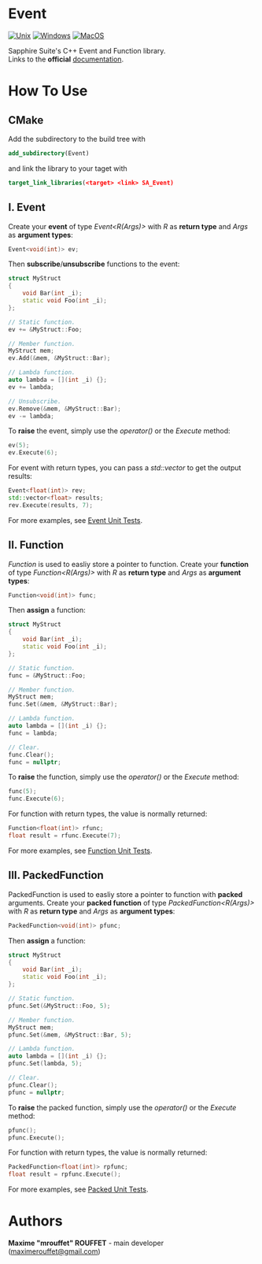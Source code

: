# Event

[![Unix](https://github.com/SapphireSuite/Event/actions/workflows/test_unix.yml/badge.svg)](https://github.com/SapphireSuite/Event/actions/workflows/test_unix.yml)
[![Windows](https://github.com/SapphireSuite/Event/actions/workflows/test_windows.yml/badge.svg)](https://github.com/SapphireSuite/Event/actions/workflows/test_windows.yml)
[![MacOS](https://github.com/SapphireSuite/Event/actions/workflows/test_macos.yml/badge.svg)](https://github.com/SapphireSuite/Event/actions/workflows/test_macos.yml)

Sapphire Suite's C++ Event and Function library.\
Links to the **official** [documentation](https://SapphireSuite.github.io/Event/).



# How To Use

## CMake
Add the subdirectory to the build tree with
```cmake
add_subdirectory(Event)
```
and link the library to your taget with
```cmake
target_link_libraries(<target> <link> SA_Event)
```


## I. Event
Create your **event** of type *Event<R(Args)>* with *R* as **return type** and _Args_ as **argument types**:
```cpp
Event<void(int)> ev;
```
Then **subscribe**/**unsubscribe** functions to the event:
```cpp
struct MyStruct
{
	void Bar(int _i);
	static void Foo(int _i);
};

// Static function.
ev += &MyStruct::Foo;

// Member function.
MyStruct mem;
ev.Add(&mem, &MyStruct::Bar);

// Lambda function.
auto lambda = [](int _i) {};
ev += lambda;

// Unsubscribe.
ev.Remove(&mem, &MyStruct::Bar);
ev -= lambda;
```
To **raise** the event, simply use the *operator()* or the *Execute* method:
```cpp
ev(5);
ev.Execute(6);
```
For event with return types, you can pass a _std::vector<R>_ to get the output results:
```cpp
Event<float(int)> rev;
std::vector<float> results;
rev.Execute(results, 7);
```
For more examples, see [Event Unit Tests](https://github.com/SapphireSuite/Event/blob/main/Tests/UnitTests/EventTests.cpp).


## II. Function
_Function_ is used to easliy store a pointer to function.
Create your **function** of type *Function<R(Args)>* with *R* as **return type** and _Args_ as **argument types**:
```cpp
Function<void(int)> func;
```
Then **assign** a function:
```cpp
struct MyStruct
{
	void Bar(int _i);
	static void Foo(int _i);
};

// Static function.
func = &MyStruct::Foo;

// Member function.
MyStruct mem;
func.Set(&mem, &MyStruct::Bar);

// Lambda function.
auto lambda = [](int _i) {};
func = lambda;

// Clear.
func.Clear();
func = nullptr;
```
To **raise** the function, simply use the *operator()* or the *Execute* method:
```cpp
func(5);
func.Execute(6);
```
For function with return types, the value is normally returned:
```cpp
Function<float(int)> rfunc;
float result = rfunc.Execute(7);
```
For more examples, see [Function Unit Tests](https://github.com/SapphireSuite/Event/blob/main/Tests/UnitTests/FunctionTests.cpp).

## III. PackedFunction
PackedFunction is used to easliy store a pointer to function with **packed** arguments.
Create your **packed function** of type *PackedFunction<R(Args)>* with *R* as **return type** and _Args_ as **argument types**:
```cpp
PackedFunction<void(int)> pfunc;
```
Then **assign** a function:
```cpp
struct MyStruct
{
	void Bar(int _i);
	static void Foo(int _i);
};

// Static function.
pfunc.Set(&MyStruct::Foo, 5);

// Member function.
MyStruct mem;
pfunc.Set(&mem, &MyStruct::Bar, 5);

// Lambda function.
auto lambda = [](int _i) {};
pfunc.Set(lambda, 5);

// Clear.
pfunc.Clear();
pfunc = nullptr;
```
To **raise** the packed function, simply use the *operator()* or the *Execute* method:
```cpp
pfunc();
pfunc.Execute();
```
For function with return types, the value is normally returned:
```cpp
PackedFunction<float(int)> rpfunc;
float result = rpfunc.Execute();
```
For more examples, see [Packed Unit Tests](https://github.com/SapphireSuite/Event/blob/main/Tests/UnitTests/PackedFunctionTests.cpp).



# Authors

**Maxime "mrouffet" ROUFFET** - main developer (maximerouffet@gmail.com)
